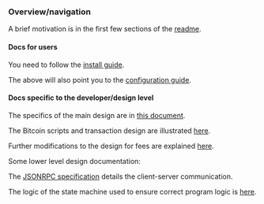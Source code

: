 ### Overview/navigation

A brief motivation is in the first few sections of the [readme](../README.md).

#### Docs for users

You need to follow the [install guide](INSTALL.md).

The above will also point you to the [configuration guide](config-guide.md).

#### Docs specific to the developer/design level

The specifics of the main design are in [this document](coinsweep_tweak.md).

The Bitcoin scripts and transaction design are illustrated [here](coinswap_new.pdf).

Further modifications to the design for fees are explained [here](fees.md).

Some lower level design documentation:

The [JSONRPC specification](jsonrpc.md) details the client-server communication.

The logic of the state machine used to ensure correct program logic is [here](state-machine.md).

